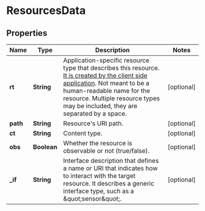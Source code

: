 
# ResourcesData

## Properties
Name | Type | Description | Notes
------------ | ------------- | ------------- | -------------
**rt** | **String** | Application-specific resource type that describes this resource. [It is created by the client side application](/docs/current/connecting/resource-setup-in-mbed-cloud-client.html). Not meant to be a human-readable name for the resource. Multiple resource types may be included, they are separated by a space. |  [optional]
**path** | **String** | Resource&#39;s URI path. |  [optional]
**ct** | **String** | Content type. |  [optional]
**obs** | **Boolean** | Whether the resource is observable or not (true/false). |  [optional]
**_if** | **String** | Interface description that defines a name or URI that indicates how to interact with the target resource. It describes a generic interface type, such as a \&quot;sensor\&quot;. |  [optional]



